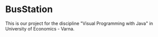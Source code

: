 # BusStation
This is our project for the discipline "Visual Programming with Java" in University of Economics - Varna.
